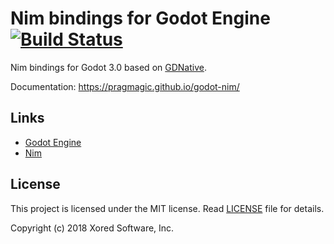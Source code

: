 # Nim bindings for Godot Engine [![Build Status](https://travis-ci.org/pragmagic/godot-nim.svg?branch=master)](https://travis-ci.org/pragmagic/godot-nim)

Nim bindings for Godot 3.0 based on [GDNative](https://godotengine.org/article/dlscript-here).

Documentation: https://pragmagic.github.io/godot-nim/

## Links

- [Godot Engine](http://www.godotengine.org/)
- [Nim](http://nim-lang.org/)

## License

This project is licensed under the MIT license. Read [LICENSE](LICENSE) file for details.

Copyright (c) 2018 Xored Software, Inc.